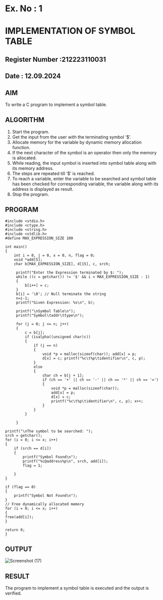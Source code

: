 # Ex. No : 1	
# IMPLEMENTATION OF SYMBOL TABLE 
## Register Number :212223110031
## Date : 12.09.2024

## AIM   
To write a C program to implement a symbol table.

## ALGORITHM
1.	Start the program.
2.	Get the input from the user with the terminating symbol ‘$’.
3.	Allocate memory for the variable by dynamic memory allocation function.
4.	If the next character of the symbol is an operator then only the memory is allocated.
5.	While reading, the input symbol is inserted into symbol table along with its memory address.
6.	The steps are repeated till ‘$’ is reached.
7.	To reach a variable, enter the variable to be searched and symbol table has been checked for corresponding variable, the variable along with its address is displayed as result.
8.	Stop the program. 

## PROGRAM
```
#include <stdio.h>
#include <ctype.h> 
#include <string.h>
#include <stdlib.h>
#define MAX_EXPRESSION_SIZE 100

int main()
{
    int i = 0, j = 0, x = 0, n, flag = 0;
    void *add[5];
    char b[MAX_EXPRESSION_SIZE], d[15], c, srch;

     printf("Enter the Expression terminated by $: ");
     while ((c = getchar()) != '$' && i < MAX_EXPRESSION_SIZE - 1) 
     { 
         b[i++] = c;
     }
     b[i] = '\0'; // Null terminate the string 
     n=i-1;
     printf("Given Expression: %s\n", b);

     printf("\nSymbol Table\n"); 
     printf("Symbol\taddr\ttype\n");

     for (j = 0; j <= n; j++) 
     { 
         c = b[j];
         if (isalpha((unsigned char)c)) 
         { 
             if (j == n) 
             {
                 void *p = malloc(sizeof(char)); add[x] = p;
                 d[x] = c; printf("%c\t%p\tidentifier\n", c, p);
             }  
             else
             {
                 char ch = b[j + 1];
                 if (ch == '+' || ch == '-' || ch == '*' || ch == '=') 
                 {
                     void *p = malloc(sizeof(char));
                     add[x] = p;
                     d[x] = c;
                     printf("%c\t%p\tidentifier\n", c, p); x++;
                 }
             }
         }

     }

printf("\nThe symbol to be searched: ");
srch = getchar();
for (i = 0; i <= x; i++)
{ 
    if (srch == d[i])
    {
        printf("Symbol Found\n"); 
        printf("%c@address%p\n", srch, add[i]);
        flag = 1;
        
    }
}

if (flag == 0)
{
    printf("Symbol Not Found\n");
}
// Free dynamically allocated memory 
for (i = 0; i <= x; i++) 
{
free(add[i]);
}

return 0;
}
```
## OUTPUT 
![Screenshot (17)](https://github.com/user-attachments/assets/5d97296a-bc23-41ec-8211-494db446cc62)

## RESULT
The program to implement a symbol table is executed and the output is verified.
